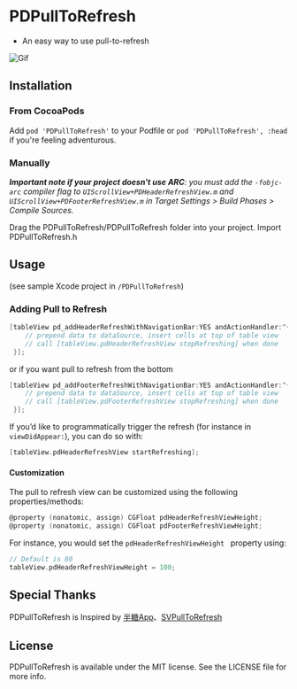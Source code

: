 # PDPullToRefresh

* An easy way to use pull-to-refresh

![Gif](http://7xnmlk.com1.z0.glb.clouddn.com/blogcc.gif)

## Installation

### From CocoaPods

Add `pod 'PDPullToRefresh'` to your Podfile or `pod 'PDPullToRefresh', :head `if you're feeling adventurous.

### Manually

_**Important note if your project doesn't use ARC**: you must add the `-fobjc-arc` compiler flag to `UIScrollView+PDHeaderRefreshView.m` and `UIScrollView+PDFooterRefreshView.m` in Target Settings > Build Phases > Compile Sources._

Drag the PDPullToRefresh/PDPullToRefresh folder into your project.
Import PDPullToRefresh.h

## Usage

(see sample Xcode project in `/PDPullToRefresh`)

### Adding Pull to Refresh

```objective-c
[tableView pd_addHeaderRefreshWithNavigationBar:YES andActionHandler:^{
    // prepend data to dataSource, insert cells at top of table view
    // call [tableView.pdHeaderRefreshView stopRefreshing] when done
 }];
```
or if you want pull to refresh from the bottom

```objective-c
[tableView pd_addFooterRefreshWithNavigationBar:YES andActionHandler:^{
    // prepend data to dataSource, insert cells at top of table view
    // call [tableView.pdFooterRefreshView stopRefreshing] when done
 }];
```

If you’d like to programmatically trigger the refresh (for instance in `viewDidAppear:`), you can do so with:

```objective-c
[tableView.pdHeaderRefreshView startRefreshing];
```

#### Customization

The pull to refresh view can be customized using the following properties/methods:

```objective-c
@property (nonatomic, assign) CGFloat pdHeaderRefreshViewHeight;
@property (nonatomic, assign) CGFloat pdFooterRefreshViewHeight;
```

For instance, you would set the `pdHeaderRefreshViewHeight ` property using:

```objective-c
// Default is 80
tableView.pdHeaderRefreshViewHeight = 100;
```


## Special Thanks

PDPullToRefresh is Inspired by [半糖App](https://itunes.apple.com/cn/app/ban-tang/id955357564?mt=8)、[SVPullToRefresh](https://github.com/samvermette/SVPullToRefresh)



## License
PDPullToRefresh is available under the MIT license. See the LICENSE file for more info.




